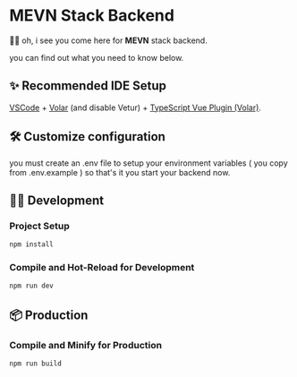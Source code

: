 # MEVN Stack Backend

👋😃 oh, i see you come here for **MEVN** stack backend.

you can find out what you need to know below.

## ✨ Recommended IDE Setup

[VSCode](https://code.visualstudio.com/) + [Volar](https://marketplace.visualstudio.com/items?itemName=Vue.volar) (and disable Vetur) + [TypeScript Vue Plugin (Volar)](https://marketplace.visualstudio.com/items?itemName=Vue.vscode-typescript-vue-plugin).

## 🛠️ Customize configuration

you must create an .env file to setup your environment variables ( you copy from .env.example ) so that's it you start your backend now.

## 👨‍💻 Development

### Project Setup

```sh
npm install
```

### Compile and Hot-Reload for Development

```sh
npm run dev
```

## 📦 Production

### Compile and Minify for Production

```sh
npm run build
```
